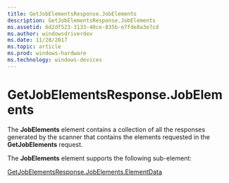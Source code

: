 ```yaml
---
title: GetJobElementsResponse.JobElements
description: GetJobElementsResponse.JobElements
ms.assetid: 6d2df523-3133-40ce-835b-e7fde8a3e7cd
ms.author: windowsdriverdev
ms.date: 11/28/2017
ms.topic: article
ms.prod: windows-hardware
ms.technology: windows-devices
---
```


# GetJobElementsResponse.JobElements


The **JobElements** element contains a collection of all the responses generated by the scanner that contains the elements requested in the **GetJobElements** request.

The **JobElements** element supports the following sub-element:

[GetJobElementsResponse.JobElements.ElementData](getjobelementsresponse-jobelements-elementdata.md)

 

 





